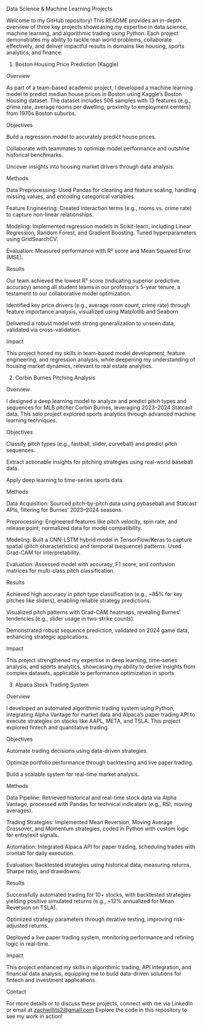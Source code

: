 Data Science & Machine Learning Projects

Welcome to my GitHub repository! This README provides an in-depth overview of three key projects showcasing my expertise in data science, machine learning, and algorithmic trading using Python. Each project demonstrates my ability to tackle real-world problems, collaborate effectively, and deliver impactful results in domains like housing, sports analytics, and finance.

1. Boston Housing Price Prediction (Kaggle)

Overview

As part of a team-based academic project, I developed a machine learning model to predict median house prices in Boston using Kaggle’s Boston Housing dataset. The dataset includes 506 samples with 13 features (e.g., crime rate, average rooms per dwelling, proximity to employment centers) from 1970s Boston suburbs.

Objectives





Build a regression model to accurately predict house prices.



Collaborate with teammates to optimize model performance and outshine historical benchmarks.



Uncover insights into housing market drivers through data analysis.

Methods





Data Preprocessing: Used Pandas for cleaning and feature scaling, handling missing values, and encoding categorical variables.



Feature Engineering: Created interaction terms (e.g., rooms vs. crime rate) to capture non-linear relationships.



Modeling: Implemented regression models in Scikit-learn, including Linear Regression, Random Forest, and Gradient Boosting. Tuned hyperparameters using GridSearchCV.



Evaluation: Measured performance with R² score and Mean Squared Error (MSE).

Results





Our team achieved the lowest R² score (indicating superior predictive accuracy) among all student teams in our professor’s 5-year tenure, a testament to our collaborative model optimization.



Identified key price drivers (e.g., average room count, crime rate) through feature importance analysis, visualized using Matplotlib and Seaborn.



Delivered a robust model with strong generalization to unseen data, validated via cross-validation.

Impact

This project honed my skills in team-based model development, feature engineering, and regression analysis, while deepening my understanding of housing market dynamics, relevant to real estate analytics.

2. Corbin Burnes Pitching Analysis

Overview

I designed a deep learning model to analyze and predict pitch types and sequences for MLB pitcher Corbin Burnes, leveraging 2023–2024 Statcast data. This solo project explored sports analytics through advanced machine learning techniques.

Objectives





Classify pitch types (e.g., fastball, slider, curveball) and predict pitch sequences.



Extract actionable insights for pitching strategies using real-world baseball data.



Apply deep learning to time-series sports data.

Methods





Data Acquisition: Sourced pitch-by-pitch data using pybaseball and Statcast APIs, filtering for Burnes’ 2023–2024 seasons.



Preprocessing: Engineered features like pitch velocity, spin rate, and release point; normalized data for model compatibility.



Modeling: Built a CNN-LSTM hybrid model in TensorFlow/Keras to capture spatial (pitch characteristics) and temporal (sequence) patterns. Used Grad-CAM for interpretability.



Evaluation: Assessed model with accuracy, F1 score, and confusion matrices for multi-class pitch classification.

Results





Achieved high accuracy in pitch type classification (e.g., ~85% for key pitches like sliders), enabling reliable strategy predictions.



Visualized pitch patterns with Grad-CAM heatmaps, revealing Burnes’ tendencies (e.g., slider usage in two-strike counts).



Demonstrated robust sequence prediction, validated on 2024 game data, enhancing strategic applications.

Impact

This project strengthened my expertise in deep learning, time-series analysis, and sports analytics, showcasing my ability to derive insights from complex datasets, applicable to performance optimization in sports.

3. Alpaca Stock Trading System

Overview

I developed an automated algorithmic trading system using Python, integrating Alpha Vantage for market data and Alpaca’s paper trading API to execute strategies on stocks like AAPL, META, and TSLA. This project explored fintech and quantitative trading.

Objectives





Automate trading decisions using data-driven strategies.



Optimize portfolio performance through backtesting and live paper trading.



Build a scalable system for real-time market analysis.

Methods





Data Pipeline: Retrieved historical and real-time stock data via Alpha Vantage, processed with Pandas for technical indicators (e.g., RSI, moving averages).



Trading Strategies: Implemented Mean Reversion, Moving Average Crossover, and Momentum strategies, coded in Python with custom logic for entry/exit signals.



Automation: Integrated Alpaca API for paper trading, scheduling trades with crontab for daily execution.



Evaluation: Backtested strategies using historical data, measuring returns, Sharpe ratio, and drawdowns.

Results





Successfully automated trading for 10+ stocks, with backtested strategies yielding positive simulated returns (e.g., ~12% annualized for Mean Reversion on TSLA).



Optimized strategy parameters through iterative testing, improving risk-adjusted returns.



Deployed a live paper trading system, monitoring performance and refining logic in real-time.

Impact

This project enhanced my skills in algorithmic trading, API integration, and financial data analysis, equipping me to build data-driven solutions for fintech and investment applications.

Contact

For more details or to discuss these projects, connect with me via LinkedIn or email at zachwillits2@gmail.com Explore the code in this repository to see my work in action!
